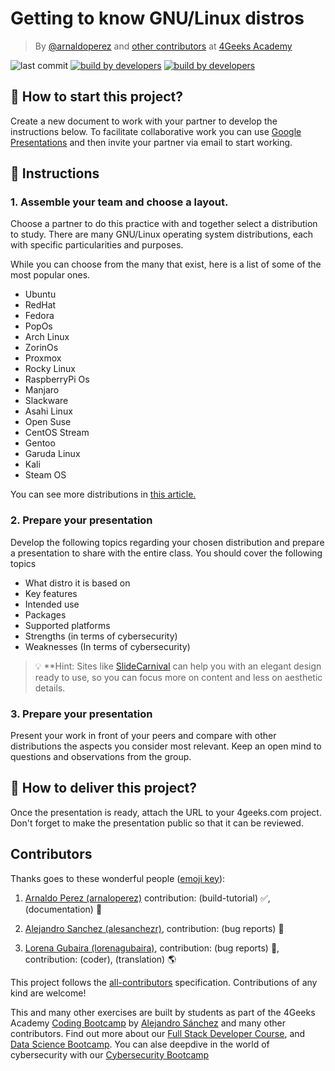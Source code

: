 <!-- hide -->
# Getting to know GNU/Linux distros

> By [@arnaldoperez](https://github.com/arnaldoperez) and [other contributors](https://github.com/4GeeksAcademy/gettintg-to-know-linux-distros/graphs/contributors) at [4Geeks Academy](https://4geeksacademy.co/)

![last commit](https://img.shields.io/github/last-commit/4geeksacademy/gettintg-to-know-linux-distros)
[![build by developers](https://img.shields.io/badge/build_by-Developers-blue)](https://4geeks.com)
[![build by developers](https://img.shields.io/twitter/follow/4geeksacademy?style=social&logo=twitter)](https://twitter.com/4geeksacademy)

<!-- endhide -->

## 🌱 How to start this project?

Create a new document to work with your partner to develop the instructions below. To facilitate collaborative work you can use [Google Presentations](slides.new) and then invite your partner via email to start working.

## 📝 Instructions

### 1. Assemble your team and choose a layout.

Choose a partner to do this practice with and together select a distribution to study. There are many GNU/Linux operating system distributions, each with specific particularities and purposes.

While you can choose from the many that exist, here is a list of some of the most popular ones.

- Ubuntu
- RedHat
- Fedora
- PopOs
- Arch Linux
- ZorinOs
- Proxmox
- Rocky Linux
- RaspberryPi Os
- Manjaro
- Slackware
- Asahi Linux
- Open Suse
- CentOS Stream
- Gentoo
- Garuda Linux
- Kali
- Steam OS

You can see more distributions in [this article.](https://en.wikipedia.org/wiki/List_of_Linux_distributions)

### 2. Prepare your presentation

Develop the following topics regarding your chosen distribution and prepare a presentation to share with the entire class. You should cover the following topics

- What distro it is based on
- Key features
- Intended use
- Packages
- Supported platforms
- Strengths (in terms of cybersecurity)
- Weaknesses (In terms of cybersecurity)

>💡 **Hint: Sites like [SlideCarnival](https://www.slidescarnival.com/) can help you with an elegant design ready to use, so you can focus more on content and less on aesthetic details.

### 3. Prepare your presentation

Present your work in front of your peers and compare with other distributions the aspects you consider most relevant. Keep an open mind to questions and observations from the group.

## 🚛 How to deliver this project?

Once the presentation is ready, attach the URL to your 4geeks.com project. Don't forget to make the presentation public so that it can be reviewed.

<!-- hide -->
## Contributors

Thanks goes to these wonderful people ([emoji key](https://github.com/kentcdodds/all-contributors#emoji-key)):

1. [Arnaldo Perez (arnaloperez)](https://github.com/arnaloperez) contribution: (build-tutorial) ✅, (documentation) 📖
  
2. [Alejandro Sanchez (alesanchezr)](https://github.com/alesanchezr),  contribution: (bug reports) 🐛

3. [Lorena Gubaira (lorenagubaira)](https://github.com/lorenagubaira), contribution: (bug reports) 🐛, contribution: (coder), (translation) 🌎

This project follows the [all-contributors](https://github.com/kentcdodds/all-contributors) specification. Contributions of any kind are welcome!

This and many other exercises are built by students as part of the 4Geeks Academy [Coding Bootcamp](https://4geeksacademy.com/us/coding-bootcamp) by [Alejandro Sánchez](https://twitter.com/alesanchezr) and many other contributors. Find out more about our [Full Stack Developer Course](https://4geeksacademy.com/us/coding-bootcamps/part-time-full-stack-developer), and  [Data Science Bootcamp](https://4geeksacademy.com/us/coding-bootcamps/datascience-machine-learning). You can alse deepdive in the world of cybersecurity with our [Cybersecurity Bootcamp](https://4geeksacademy.com/us/coding-bootcamps/cybersecurity)
<!-- endhide -->
